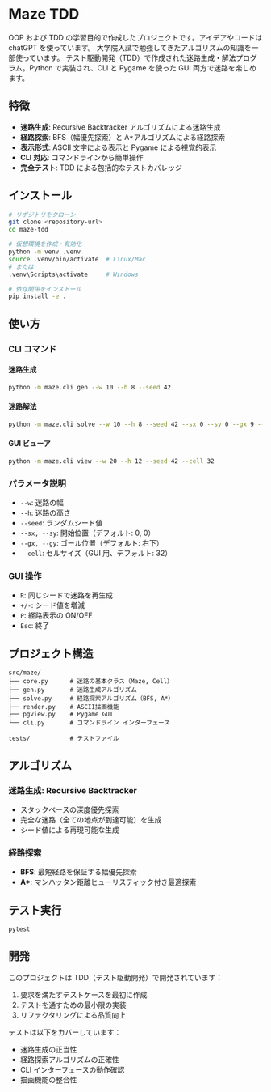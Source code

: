 # Maze TDD

OOP および TDD の学習目的で作成したプロジェクトです。アイデアやコードは chatGPT を使っています。
大学院入試で勉強してきたアルゴリズムの知識を一部使っています。
テスト駆動開発（TDD）で作成された迷路生成・解法プログラム。Python で実装され、CLI と Pygame を使った GUI 両方で迷路を楽しめます。

## 特徴

- **迷路生成**: Recursive Backtracker アルゴリズムによる迷路生成
- **経路探索**: BFS（幅優先探索）と A\*アルゴリズムによる経路探索
- **表示形式**: ASCII 文字による表示と Pygame による視覚的表示
- **CLI 対応**: コマンドラインから簡単操作
- **完全テスト**: TDD による包括的なテストカバレッジ

## インストール

```bash
# リポジトリをクローン
git clone <repository-url>
cd maze-tdd

# 仮想環境を作成・有効化
python -m venv .venv
source .venv/bin/activate  # Linux/Mac
# または
.venv\Scripts\activate     # Windows

# 依存関係をインストール
pip install -e .
```

## 使い方

### CLI コマンド

#### 迷路生成

```bash
python -m maze.cli gen --w 10 --h 8 --seed 42
```

#### 迷路解法

```bash
python -m maze.cli solve --w 10 --h 8 --seed 42 --sx 0 --sy 0 --gx 9 --gy 7
```

#### GUI ビューア

```bash
python -m maze.cli view --w 20 --h 12 --seed 42 --cell 32
```

### パラメータ説明

- `--w`: 迷路の幅
- `--h`: 迷路の高さ
- `--seed`: ランダムシード値
- `--sx, --sy`: 開始位置（デフォルト: 0, 0）
- `--gx, --gy`: ゴール位置（デフォルト: 右下）
- `--cell`: セルサイズ（GUI 用、デフォルト: 32）

### GUI 操作

- `R`: 同じシードで迷路を再生成
- `+/-`: シード値を増減
- `P`: 経路表示の ON/OFF
- `Esc`: 終了

## プロジェクト構造

```
src/maze/
├── core.py      # 迷路の基本クラス（Maze, Cell）
├── gen.py       # 迷路生成アルゴリズム
├── solve.py     # 経路探索アルゴリズム（BFS, A*）
├── render.py    # ASCII描画機能
├── pgview.py    # Pygame GUI
└── cli.py       # コマンドライン インターフェース

tests/           # テストファイル
```

## アルゴリズム

### 迷路生成: Recursive Backtracker

- スタックベースの深度優先探索
- 完全な迷路（全ての地点が到達可能）を生成
- シード値による再現可能な生成

### 経路探索

- **BFS**: 最短経路を保証する幅優先探索
- **A\***: マンハッタン距離ヒューリスティック付き最適探索

## テスト実行

```bash
pytest
```

## 開発

このプロジェクトは TDD（テスト駆動開発）で開発されています：

1. 要求を満たすテストケースを最初に作成
2. テストを通すための最小限の実装
3. リファクタリングによる品質向上

テストは以下をカバーしています：

- 迷路生成の正当性
- 経路探索アルゴリズムの正確性
- CLI インターフェースの動作確認
- 描画機能の整合性

